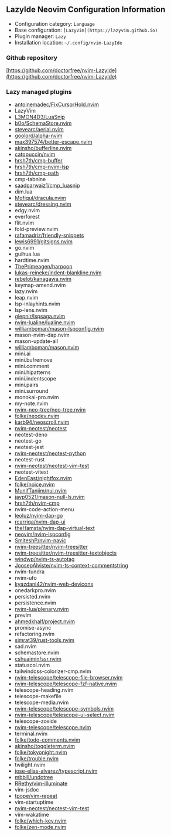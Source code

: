 ## LazyIde Neovim Configuration Information

- Configuration category: `Language`
- Base configuration:     `[LazyVim](https://lazyvim.github.io)`
- Plugin manager:         `Lazy`
- Installation location:  `~/.config/nvim-LazyIde`

### Github repository

[https://github.com/doctorfree/nvim-LazyIde](https://github.com/doctorfree/nvim-LazyIde)

### Lazy managed plugins

- [antoinemadec/FixCursorHold.nvim](https://github.com/antoinemadec/FixCursorHold.nvim)
- LazyVim
- [L3MON4D3/LuaSnip](https://github.com/L3MON4D3/LuaSnip)
- [b0o/SchemaStore.nvim](https://github.com/b0o/SchemaStore.nvim)
- [stevearc/aerial.nvim](https://github.com/stevearc/aerial.nvim)
- [goolord/alpha-nvim](https://github.com/goolord/alpha-nvim)
- [max397574/better-escape.nvim](https://github.com/max397574/better-escape.nvim)
- [akinsho/bufferline.nvim](https://github.com/akinsho/bufferline.nvim)
- [catppuccin/nvim](https://github.com/catppuccin/nvim)
- [hrsh7th/cmp-buffer](https://github.com/hrsh7th/cmp-buffer)
- [hrsh7th/cmp-nvim-lsp](https://github.com/hrsh7th/cmp-nvim-lsp)
- [hrsh7th/cmp-path](https://github.com/hrsh7th/cmp-path)
- cmp-tabnine
- [saadparwaiz1/cmp_luasnip](https://github.com/saadparwaiz1/cmp_luasnip)
- dim.lua
- [Mofiqul/dracula.nvim](https://github.com/Mofiqul/dracula.nvim)
- [stevearc/dressing.nvim](https://github.com/stevearc/dressing.nvim)
- edgy.nvim
- everforest
- flit.nvim
- fold-preview.nvim
- [rafamadriz/friendly-snippets](https://github.com/rafamadriz/friendly-snippets)
- [lewis6991/gitsigns.nvim](https://github.com/lewis6991/gitsigns.nvim)
- go.nvim
- guihua.lua
- hardtime.nvim
- [ThePrimeagen/harpoon](https://github.com/ThePrimeagen/harpoon)
- [lukas-reineke/indent-blankline.nvim](https://github.com/lukas-reineke/indent-blankline.nvim)
- [rebelot/kanagawa.nvim](https://github.com/rebelot/kanagawa.nvim)
- keymap-amend.nvim
- lazy.nvim
- leap.nvim
- lsp-inlayhints.nvim
- lsp-lens.nvim
- [glepnir/lspsaga.nvim](https://github.com/glepnir/lspsaga.nvim)
- [nvim-lualine/lualine.nvim](https://github.com/nvim-lualine/lualine.nvim)
- [williamboman/mason-lspconfig.nvim](https://github.com/williamboman/mason-lspconfig.nvim)
- mason-nvim-dap.nvim
- mason-update-all
- [williamboman/mason.nvim](https://github.com/williamboman/mason.nvim)
- mini.ai
- mini.bufremove
- mini.comment
- mini.hipatterns
- mini.indentscope
- mini.pairs
- mini.surround
- monokai-pro.nvim
- my-note.nvim
- [nvim-neo-tree/neo-tree.nvim](https://github.com/nvim-neo-tree/neo-tree.nvim)
- [folke/neodev.nvim](https://github.com/folke/neodev.nvim)
- [karb94/neoscroll.nvim](https://github.com/karb94/neoscroll.nvim)
- [nvim-neotest/neotest](https://github.com/nvim-neotest/neotest)
- neotest-deno
- neotest-go
- neotest-jest
- [nvim-neotest/neotest-python](https://github.com/nvim-neotest/neotest-python)
- neotest-rust
- [nvim-neotest/neotest-vim-test](https://github.com/nvim-neotest/neotest-vim-test)
- neotest-vitest
- [EdenEast/nightfox.nvim](https://github.com/EdenEast/nightfox.nvim)
- [folke/noice.nvim](https://github.com/folke/noice.nvim)
- [MunifTanjim/nui.nvim](https://github.com/MunifTanjim/nui.nvim)
- [jayp0521/mason-null-ls.nvim](https://github.com/jayp0521/mason-null-ls.nvim)
- [hrsh7th/nvim-cmp](https://github.com/hrsh7th/nvim-cmp)
- nvim-code-action-menu
- [leoluz/nvim-dap-go](https://github.com/leoluz/nvim-dap-go)
- [rcarriga/nvim-dap-ui](https://github.com/rcarriga/nvim-dap-ui)
- [theHamsta/nvim-dap-virtual-text](https://github.com/theHamsta/nvim-dap-virtual-text)
- [neovim/nvim-lspconfig](https://github.com/neovim/nvim-lspconfig)
- [SmiteshP/nvim-navic](https://github.com/SmiteshP/nvim-navic)
- [nvim-treesitter/nvim-treesitter](https://github.com/nvim-treesitter/nvim-treesitter)
- [nvim-treesitter/nvim-treesitter-textobjects](https://github.com/nvim-treesitter/nvim-treesitter-textobjects)
- [windwp/nvim-ts-autotag](https://github.com/windwp/nvim-ts-autotag)
- [JoosepAlviste/nvim-ts-context-commentstring](https://github.com/JoosepAlviste/nvim-ts-context-commentstring)
- nvim-tundra
- nvim-ufo
- [kyazdani42/nvim-web-devicons](https://github.com/kyazdani42/nvim-web-devicons)
- onedarkpro.nvim
- persisted.nvim
- persistence.nvim
- [nvim-lua/plenary.nvim](https://github.com/nvim-lua/plenary.nvim)
- previm
- [ahmedkhalf/project.nvim](https://github.com/ahmedkhalf/project.nvim)
- promise-async
- refactoring.nvim
- [simrat39/rust-tools.nvim](https://github.com/simrat39/rust-tools.nvim)
- sad.nvim
- schemastore.nvim
- [cshuaimin/ssr.nvim](https://github.com/cshuaimin/ssr.nvim)
- statuscol.nvim
- tailwindcss-colorizer-cmp.nvim
- [nvim-telescope/telescope-file-browser.nvim](https://github.com/nvim-telescope/telescope-file-browser.nvim)
- [nvim-telescope/telescope-fzf-native.nvim](https://github.com/nvim-telescope/telescope-fzf-native.nvim)
- telescope-heading.nvim
- telescope-makefile
- telescope-media.nvim
- [nvim-telescope/telescope-symbols.nvim](https://github.com/nvim-telescope/telescope-symbols.nvim)
- [nvim-telescope/telescope-ui-select.nvim](https://github.com/nvim-telescope/telescope-ui-select.nvim)
- telescope-zoxide
- [nvim-telescope/telescope.nvim](https://github.com/nvim-telescope/telescope.nvim)
- terminal.nvim
- [folke/todo-comments.nvim](https://github.com/folke/todo-comments.nvim)
- [akinsho/toggleterm.nvim](https://github.com/akinsho/toggleterm.nvim)
- [folke/tokyonight.nvim](https://github.com/folke/tokyonight.nvim)
- [folke/trouble.nvim](https://github.com/folke/trouble.nvim)
- twilight.nvim
- [jose-elias-alvarez/typescript.nvim](https://github.com/jose-elias-alvarez/typescript.nvim)
- [mbbill/undotree](https://github.com/mbbill/undotree)
- [RRethy/vim-illuminate](https://github.com/RRethy/vim-illuminate)
- vim-jsdoc
- [tpope/vim-repeat](https://github.com/tpope/vim-repeat)
- vim-startuptime
- [nvim-neotest/neotest-vim-test](https://github.com/nvim-neotest/neotest-vim-test)
- vim-wakatime
- [folke/which-key.nvim](https://github.com/folke/which-key.nvim)
- [folke/zen-mode.nvim](https://github.com/folke/zen-mode.nvim)
